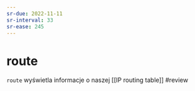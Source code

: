 ```yaml
---
sr-due: 2022-11-11
sr-interval: 33
sr-ease: 245
---
```


# route
`route` wyświetla informacje o naszej [[IP routing table]]
#review